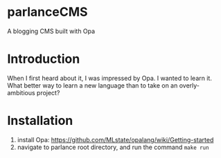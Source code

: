 parlanceCMS
===========

A blogging CMS built with Opa

Introduction
============

When I first heard about it, I was impressed by Opa. I wanted to learn it. 
What better way to learn a new language than to take on an overly-ambitious project?

Installation
============

1. install Opa: https://github.com/MLstate/opalang/wiki/Getting-started
2. navigate to parlance root directory, and run the command `make run`
